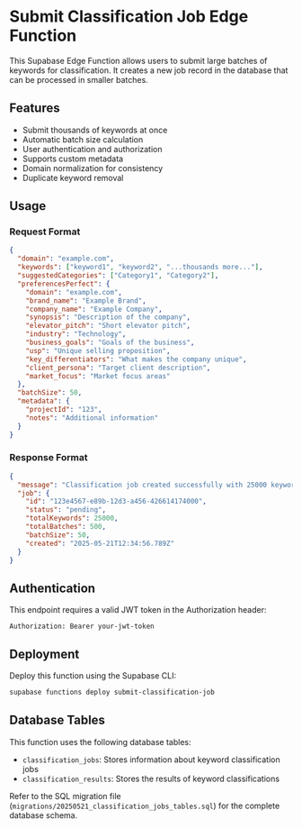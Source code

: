 # Submit Classification Job Edge Function

This Supabase Edge Function allows users to submit large batches of keywords for classification. It creates a new job record in the database that can be processed in smaller batches.

## Features

- Submit thousands of keywords at once
- Automatic batch size calculation
- User authentication and authorization
- Supports custom metadata
- Domain normalization for consistency
- Duplicate keyword removal

## Usage

### Request Format

```json
{
  "domain": "example.com",
  "keywords": ["keyword1", "keyword2", "...thousands more..."],
  "suggestedCategories": ["Category1", "Category2"],
  "preferencesPerfect": {
    "domain": "example.com",
    "brand_name": "Example Brand",
    "company_name": "Example Company",
    "synopsis": "Description of the company",
    "elevator_pitch": "Short elevator pitch",
    "industry": "Technology",
    "business_goals": "Goals of the business",
    "usp": "Unique selling proposition",
    "key_differentiators": "What makes the company unique",
    "client_persona": "Target client description",
    "market_focus": "Market focus areas"
  },
  "batchSize": 50,
  "metadata": {
    "projectId": "123",
    "notes": "Additional information"
  }
}
```

### Response Format

```json
{
  "message": "Classification job created successfully with 25000 keywords",
  "job": {
    "id": "123e4567-e89b-12d3-a456-426614174000",
    "status": "pending",
    "totalKeywords": 25000,
    "totalBatches": 500,
    "batchSize": 50,
    "created": "2025-05-21T12:34:56.789Z"
  }
}
```

## Authentication

This endpoint requires a valid JWT token in the Authorization header:

```
Authorization: Bearer your-jwt-token
```

## Deployment

Deploy this function using the Supabase CLI:

```bash
supabase functions deploy submit-classification-job
```

## Database Tables

This function uses the following database tables:

- `classification_jobs`: Stores information about keyword classification jobs
- `classification_results`: Stores the results of keyword classifications

Refer to the SQL migration file (`migrations/20250521_classification_jobs_tables.sql`) for the complete database schema.